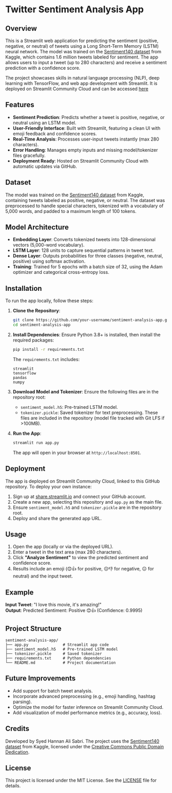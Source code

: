 # Twitter Sentiment Analysis App

## Overview
This is a Streamlit web application for predicting the sentiment (positive, negative, or neutral) of tweets using a Long Short-Term Memory (LSTM) neural network. The model was trained on the [Sentiment140 dataset](https://www.kaggle.com/datasets/kazanova/sentiment140) from Kaggle, which contains 1.6 million tweets labeled for sentiment. The app allows users to input a tweet (up to 280 characters) and receive a sentiment prediction with a confidence score.

The project showcases skills in natural language processing (NLP), deep learning with TensorFlow, and web app development with Streamlit. It is deployed on Streamlit Community Cloud and can be accessed [here](https://sentimentanalysisbyhannan.streamlit.app) 
## Features
- **Sentiment Prediction**: Predicts whether a tweet is positive, negative, or neutral using an LSTM model.
- **User-Friendly Interface**: Built with Streamlit, featuring a clean UI with emoji feedback and confidence scores.
- **Real-Time Analysis**: Processes user-input tweets instantly (max 280 characters).
- **Error Handling**: Manages empty inputs and missing model/tokenizer files gracefully.
- **Deployment Ready**: Hosted on Streamlit Community Cloud with automatic updates via GitHub.

## Dataset
The model was trained on the [Sentiment140 dataset](https://www.kaggle.com/datasets/kazanova/sentiment140) from Kaggle, containing tweets labeled as positive, negative, or neutral. The dataset was preprocessed to handle special characters, tokenized with a vocabulary of 5,000 words, and padded to a maximum length of 100 tokens.

## Model Architecture
- **Embedding Layer**: Converts tokenized tweets into 128-dimensional vectors (5,000-word vocabulary).
- **LSTM Layer**: 128 units to capture sequential patterns in tweet text.
- **Dense Layer**: Outputs probabilities for three classes (negative, neutral, positive) using softmax activation.
- **Training**: Trained for 5 epochs with a batch size of 32, using the Adam optimizer and categorical cross-entropy loss.

## Installation
To run the app locally, follow these steps:

1. **Clone the Repository**:
   ```bash
   git clone https://github.com/your-username/sentiment-analysis-app.git
   cd sentiment-analysis-app
   ```

2. **Install Dependencies**:
   Ensure Python 3.8+ is installed, then install the required packages:
   ```bash
   pip install -r requirements.txt
   ```
   The `requirements.txt` includes:
   ```
   streamlit
   tensorflow
   pandas
   numpy
   ```

3. **Download Model and Tokenizer**:
   Ensure the following files are in the repository root:
   - `sentiment_model.h5`: Pre-trained LSTM model.
   - `tokenizer.pickle`: Saved tokenizer for text preprocessing.
   These files are included in the repository (model file tracked with Git LFS if >100MB).

4. **Run the App**:
   ```bash
   streamlit run app.py
   ```
   The app will open in your browser at `http://localhost:8501`.

## Deployment
The app is deployed on Streamlit Community Cloud, linked to this GitHub repository. To deploy your own instance:
1. Sign up at [share.streamlit.io](https://share.streamlit.io) and connect your GitHub account.
2. Create a new app, selecting this repository and `app.py` as the main file.
3. Ensure `sentiment_model.h5` and `tokenizer.pickle` are in the repository root.
4. Deploy and share the generated app URL.

## Usage
1. Open the app (locally or via the deployed URL).
2. Enter a tweet in the text area (max 280 characters).
3. Click **"Analyze Sentiment"** to view the predicted sentiment and confidence score.
4. Results include an emoji (😊👍 for positive, 😔👎 for negative, 😐 for neutral) and the input tweet.

## Example
**Input Tweet**: "I love this movie, it's amazing!"  
**Output**: Predicted Sentiment: Positive 😊👍 (Confidence: 0.9995)

## Project Structure
```
sentiment-analysis-app/
├── app.py               # Streamlit app code
├── sentiment_model.h5   # Pre-trained LSTM model
├── tokenizer.pickle     # Saved tokenizer
├── requirements.txt     # Python dependencies
└── README.md            # Project documentation
```

## Future Improvements
- Add support for batch tweet analysis.
- Incorporate advanced preprocessing (e.g., emoji handling, hashtag parsing).
- Optimize the model for faster inference on Streamlit Community Cloud.
- Add visualization of model performance metrics (e.g., accuracy, loss).

## Credits
Developed by Syed Hannan Ali Sabri. The project uses the [Sentiment140 dataset](https://www.kaggle.com/datasets/kazanova/sentiment140) from Kaggle, licensed under the [Creative Commons Public Domain Dedication](https://creativecommons.org/publicdomain/zero/1.0/).

## License
This project is licensed under the MIT License. See the [LICENSE](LICENSE) file for details.
